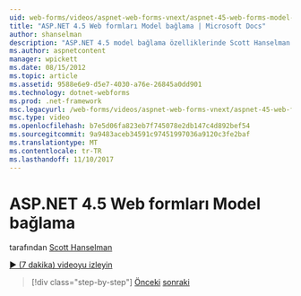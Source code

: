 ```yaml
---
uid: web-forms/videos/aspnet-web-forms-vnext/aspnet-45-web-forms-model-binding
title: "ASP.NET 4.5 Web formları Model bağlama | Microsoft Docs"
author: shanselman
description: "ASP.NET 4.5 model bağlama özelliklerinde Scott Hanselman gösterir"
ms.author: aspnetcontent
manager: wpickett
ms.date: 08/15/2012
ms.topic: article
ms.assetid: 9588e6e9-d5e7-4030-a76e-26845a0dd901
ms.technology: dotnet-webforms
ms.prod: .net-framework
msc.legacyurl: /web-forms/videos/aspnet-web-forms-vnext/aspnet-45-web-forms-model-binding
msc.type: video
ms.openlocfilehash: b7e5d06fa823eb7f745078e2db147c4d892bef54
ms.sourcegitcommit: 9a9483aceb34591c97451997036a9120c3fe2baf
ms.translationtype: MT
ms.contentlocale: tr-TR
ms.lasthandoff: 11/10/2017
---
```

<a name="aspnet-45-web-forms-model-binding"></a>ASP.NET 4.5 Web formları Model bağlama
====================
tarafından [Scott Hanselman](https://github.com/shanselman)

[&#9654; (7 dakika) videoyu izleyin](https://channel9.msdn.com/Blogs/ASP-NET-Site-Videos/aspnet-45-web-forms-model-binding)

>[!div class="step-by-step"]
[Önceki](aspnet-vnext-videos-model-binding-part-3-updating.md)
[sonraki](aspnet-45-web-forms-strong-typed-data-controls.md)

